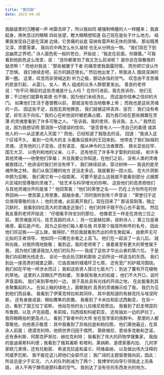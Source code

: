 ```yaml
---
title: "第四曲"
date: 2023-04-30
---
```

我脑袋里的沉睡被一声
响雷击碎了，所以我如同
被强制唤醒的人一样醒来；
我直起身，用休息过的眼睛
四处张望，瞪大眼睛想知道
自己现在是处于什么地方。
结果我发现自己是在深渊
边缘，它苦痛的谷底
容纳有雷声和无休的哭嚎。
那谷既黑又深，浓雾笼罩，
我向坑中再怎么长久凝视
也无从分辨出一物。
“我们现在下到这幽冥之界吧，”
诗人面色死一般的苍白，开始说；
“我走在前面，你跟着。”
可我看到他脸色这么改变，说：
“连你都害怕了我又怎么前进呢？
是你总在驱散我的疑虑啊！”
而他对我说：“那些被置于下者
的痛苦使我面露同情，
而你把它误认作了恐惧。
我们继续走吧，前方的路还很长。”
然后他出发了，带我进入
围绕深渊的第一圈。
这里，叹息而非哭喊达到
听力之极，颤动永恒的空气。
叹息由不含苦痛的悲哀引起，
从婴儿、女人、男人
组成的众多人群那里发出。
善良的老师说：“你不问
眼前的这些灵魂是什么人吗？
在你行进前，我先告诉你，
他们无罪；不过他们就算有美德
也不够，因为他们未经洗礼，
而这是你信奉之信仰的大门。
如果他们生活于基督教以前，
那就没有恰当地敬奉上帝；
而我也是这些灵魂的一员。
因这些不足，且因无其他罪恶，
我们就被这样丢弃、惩罚：
我们没有希望，却生活于向往。”
我的心在听他说时被悲痛占据，
因为我已经在那些搁置在灵薄
的灵魂里看到了许多可敬之人。
“告诉我，我的老师，告诉我，主人，”
我然后说，因为我想证明
那消除一切错误的信仰。
“是否曾有人——凭自己的美德
或其他人的——从这里进入天国？”
而他，已经知道了我隐去的话，
回道：“我进入这个区域不久，
看到一位伟大的主
头戴象征胜利的王冠来到。
他带走了我们始祖的灵魂，
还有他的儿子亚伯，还有诺亚、
服从神令的立法者摩西、
族长亚伯拉罕、国王大卫、
以色列和他的父亲、儿子，
还有他花了许多年才娶到的拉结，
和许多其他灵魂——他使他们享福；
并且我要让你知道，在他们之前，
没有人类的灵魂被救赎过。”
他讲话时我们并没有停下，
我们继续前进，穿过树林——
我说的是灵魂所聚之林。
我们从我沉睡的地方
还没走多远，我就看到一团火焰，
在大片阴影中颇为显眼。
我们离它有一小段距离，
可要不是这么远我就不能看到部分
占据那片区域的受尊敬的灵魂了。
“给艺术与科学增光的你啊，
这些他们的高贵把他们
与其他灵魂分开的是谁？”
他回答我：“他们的荣誉之名——
仍在上方你所在的世界回响——
使其蒙上帝恩惠，超越余者。”
同时我听到有个声音说：
“荣誉归于这位值得尊敬的诗人；
他的灵魂，此前离开我们，现在回来了”
那话音刚落，随之沉默时，
我看到四位高大的灵魂走近我们；
他们的样子既不伤心也不喜悦。
然后我友善的老师开始说：
“仔细看手持宝剑的那位，
他像君王一样走在其他三位之前。
那灵魂是河马，技艺高超的诗人；
另一位是赫拉斯，讽刺诗人；
第三位是奥维德，最后是卢坎。
因为之前他们每人都与我
共享那个独音所称呼的名号，
因此他们欢迎我——这么做，做得好。”
然后我就看到杰出的师生聚起来，
由歌声无可比拟的王者领导，
他如同一只鹰在余者之上高飞。
他们在一起谈了一会儿后，
就转向我，对我热情地致敬；
看到这，我的老师笑了；
接着甚至有更大的荣誉属于我，
因为他们邀请我加入他们的队列——
我成了这些才华出众者的第六位。
于是我们向前朝光线走去，
谈论一些此处沉默和那些
之前所谈一样适当的东西。
我们到达一座高贵的城堡之脚，
它由高耸的城墙环卫七周，
还有宽广的护城河围绕。
我们如在平地一样涉水而过；
我和这些贤人穿过七扇大门；
到达了覆有开花植物的草地。
这里的人双眼庄严而和缓，
形象赋有极大的权威；
他们不大开口，说时声音温和。
我们来到草地的一边，
居于高处且有光线的开阔之地，
在此能看到其余聚集起的人。
在如上釉的绿地上，面朝我的
高贵的灵魂展示给了我，
我仍为见到他们而自豪。
我看到了伊莱克特拉和其同伴，
其中我知道的有赫克托与埃涅阿斯，
还有身披戎装、眼如鹰隼的凯撒。
我看到了卡米拉和彭忒西勒亚，
在另一边，看到了国王拉丁诺斯，
他站在他的女儿拉维尼娅旁边。
我看到了赶走塔昆的布鲁图，以及
卢克丽霞，朱莉娅，玛西娅和科妮莉亚，
还有独处一边的萨拉丁。
我将眼睛抬的更高点儿，
看到了智者中的大师
坐在哲学家的族群中。
那里的人都尊敬他，向他表示敬意：
其中我看到了苏格拉底和柏拉图，
他们离他最近，在其余人前面；
德谟克利特，他把世界归因于偶然，
第欧根尼、恩培多克勒和芝诺，
还有泰利斯、阿那克萨哥拉、赫拉克利特；
我看到了伟大的药物学搜集家，
我指的是迪奥斯科利德；我看到了俄耳甫斯
和塔利、莱纳斯、道德家塞内加、
几何学家欧几里得，还有托勒密、
希波克拉底和盖仑、阿维森纳，
以及做出伟大注释的阿威罗厄斯。
我不能在这儿把他们全部尽述；
我广阔的主题驱使我向前，因此：
所说总是少于实况。
六人的队列削减为了两个；
我博学的向导引领我走上另条路，
进入不再宁静而是颤抖着的空气。
我到达了没有任何东西发光的地方。